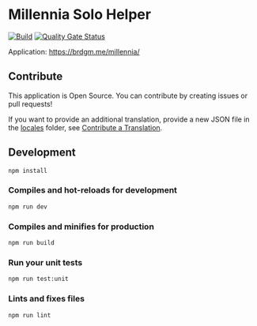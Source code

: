 #  Millennia Solo Helper

[![Build](https://github.com/brdgm/millennia-solo-helper/workflows/Build/badge.svg?branch=develop)](https://github.com/brdgm/millennia-solo-helper/actions?query=workflow%3ABuild+branch%3Adevelop)
[![Quality Gate Status](https://sonarcloud.io/api/project_badges/measure?project=brdgm_millennia-solo-helper&metric=alert_status)](https://sonarcloud.io/summary/new_code?id=brdgm_millennia-solo-helper)


Application: https://brdgm.me/millennia/


## Contribute

This application is Open Source. You can contribute by creating issues or pull requests!

If you want to provide an additional translation, provide a new JSON file in the [locales](https://github.com/brdgm/millennia-solo-helper/tree/develop/src/locales) folder, see [Contribute a Translation](https://github.com/brdgm/brdgm.github.io/wiki/Contribute-a-Translation).


## Development
```
npm install
```

### Compiles and hot-reloads for development
```
npm run dev
```

### Compiles and minifies for production
```
npm run build
```

### Run your unit tests
```
npm run test:unit
```

### Lints and fixes files
```
npm run lint
```
